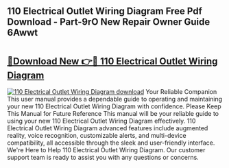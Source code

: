## 110 Electrical Outlet Wiring Diagram Free Pdf Download - Part-9rO New Repair Owner Guide 6Awwt

# <h2><a href="http://dfh8kkb.blite.top/?on=110+Electrical+Outlet+Wiring+Diagram">🔗Download New 👉🔴 110 Electrical Outlet Wiring Diagram</a></h2>

[![110 Electrical Outlet Wiring Diagram download](https://i.imgur.com/lujVjoI.png)](http://dfh8kkb.blite.top/?on=110+Electrical+Outlet+Wiring+Diagram)
Your Reliable Companion This user manual provides a dependable guide to operating and maintaining your new 110 Electrical Outlet Wiring Diagram with confidence. Please Keep This Manual for Future Reference This manual will be your reliable guide to using your new 110 Electrical Outlet Wiring Diagram effectively. 110 Electrical Outlet Wiring Diagram advanced features include augmented reality, voice recognition, customizable alerts, and multi-device compatibility, all accessible through the sleek and user-friendly interface. We're Here to Help 110 Electrical Outlet Wiring Diagram. Our customer support team is ready to assist you with any questions or concerns.
